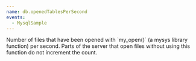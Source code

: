 ```yaml
---
name: db.openedTablesPerSecond
events:
  - MysqlSample
---
```


Number of files that have been opened with \`my\_open()\` (a mysys library function) per second. Parts of the server that open files without using this function do not increment the count.